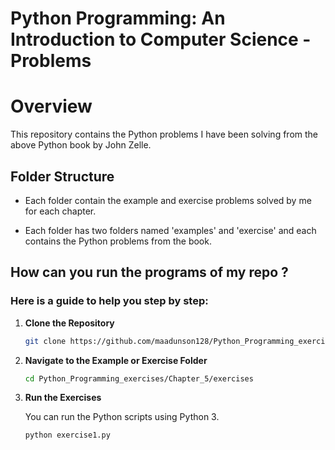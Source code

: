 
# Python Programming: An Introduction to Computer Science - Problems




# Overview
This repository contains the Python problems I have been solving from the above Python book by John Zelle.
## Folder Structure

- Each folder contain the example and exercise problems solved by me for each chapter.

- Each folder has two folders named 'examples' and 'exercise' and each contains the Python problems from the book.

## How can you run the programs of my repo ?

### Here is a guide to help you step by step:

1. **Clone the Repository**
   
   ```bash
   git clone https://github.com/maadunson128/Python_Programming_exercises.git

2. **Navigate to the Example or Exercise Folder**

   ```bash
   cd Python_Programming_exercises/Chapter_5/exercises

3. **Run the Exercises**

   You can run the Python scripts using Python 3. 
   
  
   ```bash
   python exercise1.py